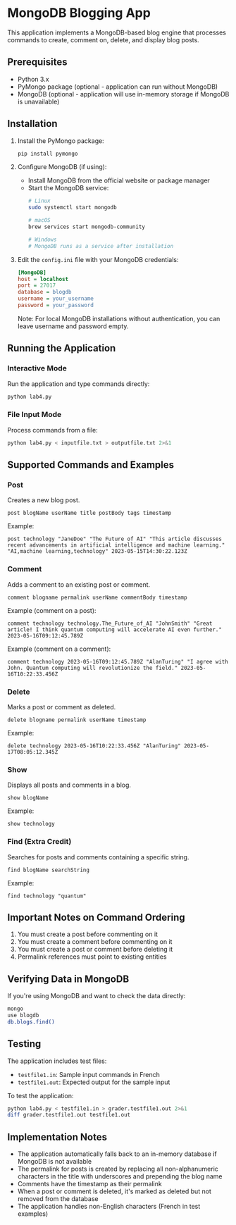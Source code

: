 # MongoDB Blogging App

This application implements a MongoDB-based blog engine that processes commands to create, comment on, delete, and display blog posts.

## Prerequisites

- Python 3.x
- PyMongo package (optional - application can run without MongoDB)
- MongoDB (optional - application will use in-memory storage if MongoDB is unavailable)

## Installation

1. Install the PyMongo package:
   ```bash
   pip install pymongo
   ```

2. Configure MongoDB (if using):
   - Install MongoDB from the official website or package manager
   - Start the MongoDB service:
     ```bash
     # Linux
     sudo systemctl start mongodb
     
     # macOS
     brew services start mongodb-community
     
     # Windows
     # MongoDB runs as a service after installation
     ```
   
3. Edit the `config.ini` file with your MongoDB credentials:
   ```ini
   [MongoDB]
   host = localhost
   port = 27017
   database = blogdb
   username = your_username
   password = your_password
   ```
   Note: For local MongoDB installations without authentication, you can leave username and password empty.

## Running the Application

### Interactive Mode
Run the application and type commands directly:
```bash
python lab4.py
```

### File Input Mode
Process commands from a file:
```bash
python lab4.py < inputfile.txt > outputfile.txt 2>&1
```

## Supported Commands and Examples

### Post
Creates a new blog post.
```
post blogName userName title postBody tags timestamp
```

Example:
```
post technology "JaneDoe" "The Future of AI" "This article discusses recent advancements in artificial intelligence and machine learning." "AI,machine learning,technology" 2023-05-15T14:30:22.123Z
```

### Comment
Adds a comment to an existing post or comment.
```
comment blogname permalink userName commentBody timestamp
```

Example (comment on a post):
```
comment technology technology.The_Future_of_AI "JohnSmith" "Great article! I think quantum computing will accelerate AI even further." 2023-05-16T09:12:45.789Z
```

Example (comment on a comment):
```
comment technology 2023-05-16T09:12:45.789Z "AlanTuring" "I agree with John. Quantum computing will revolutionize the field." 2023-05-16T10:22:33.456Z
```

### Delete
Marks a post or comment as deleted.
```
delete blogname permalink userName timestamp
```

Example:
```
delete technology 2023-05-16T10:22:33.456Z "AlanTuring" 2023-05-17T08:05:12.345Z
```

### Show
Displays all posts and comments in a blog.
```
show blogName
```

Example:
```
show technology
```

### Find (Extra Credit)
Searches for posts and comments containing a specific string.
```
find blogName searchString
```

Example:
```
find technology "quantum"
```

## Important Notes on Command Ordering

1. You must create a post before commenting on it
2. You must create a comment before commenting on it
3. You must create a post or comment before deleting it
4. Permalink references must point to existing entities

## Verifying Data in MongoDB

If you're using MongoDB and want to check the data directly:

```bash
mongo
use blogdb
db.blogs.find()
```

## Testing

The application includes test files:
- `testfile1.in`: Sample input commands in French
- `testfile1.out`: Expected output for the sample input

To test the application:
```bash
python lab4.py < testfile1.in > grader.testfile1.out 2>&1
diff grader.testfile1.out testfile1.out
```

## Implementation Notes

- The application automatically falls back to an in-memory database if MongoDB is not available
- The permalink for posts is created by replacing all non-alphanumeric characters in the title with underscores and prepending the blog name
- Comments have the timestamp as their permalink
- When a post or comment is deleted, it's marked as deleted but not removed from the database
- The application handles non-English characters (French in test examples)
